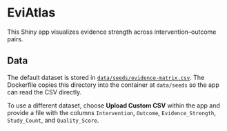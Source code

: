# EviAtlas

This Shiny app visualizes evidence strength across intervention–outcome pairs.

## Data

The default dataset is stored in [`data/seeds/evidence-matrix.csv`](../../data/seeds/evidence-matrix.csv). The Dockerfile copies this directory into the container at `data/seeds` so the app can read the CSV directly.

To use a different dataset, choose **Upload Custom CSV** within the app and provide a file with the columns `Intervention`, `Outcome`, `Evidence_Strength`, `Study_Count`, and `Quality_Score`.
